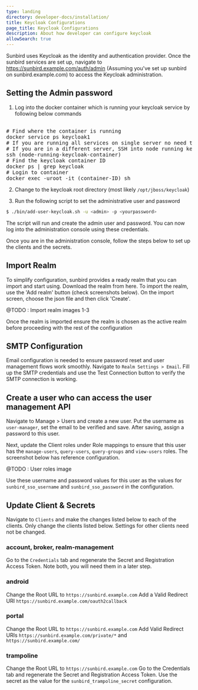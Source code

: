 ```yaml
---
type: landing
directory: developer-docs/installation/
title: Keycloak Configurations
page_title: Keycloak Configurations
description: About how developer can configure keycloak
allowSearch: true
---
```


Sunbird uses Keycloak as the identity and authentication provider. Once the sunbird services are set up, navigate to https://sunbird.example.com/auth/admin (Assuming you've set up sunbird on sunbird.example.com) to access the Keycloak administration.


## Setting the Admin password

1. Log into the docker container which is running your keycloak service by following below commands
<br /><br />
<pre>
# Find where the container is running
docker service ps keycloak1
# If you are running all services on single server no need to SSH
# If you are in a different server, SSH into node running keycloak
ssh (node-running-keycloak-container)
# Find the keycloak container ID
docker ps | grep keycloak
# Login to container
docker exec -uroot -it (container-ID) sh
</pre>

2. Change to the keycloak root directory (most likely `/opt/jboss/keycloak`)

3. Run the following script to set the administrative user and password
```bash
$ ./bin/add-user-keycloak.sh -u <admin> -p <yourpassword>
```

The script will run and create the admin user and password. You can now log into the administration console using these credentials.

Once you are in the administration console, follow the steps below to set up the clients and the secrets.

## Import Realm

To simplify configuration, sunbird provides a ready realm that you can import and start using. Download the realm from here. To import the realm, use the 'Add realm' button (check screenshots below). On the import screen, choose the json file and then click 'Create'.

@TODO : Import realm images 1-3

Once the realm is imported ensure the realm is chosen as the active realm before proceeding with the rest of the configuration

##  SMTP Configuration

Email configuration is needed to ensure password reset and user management flows work smoothly. Navigate to `Realm Settings > Email`. Fill up the SMTP credentials and use the Test Connection button to verify the SMTP connection is working.

## Create a user who can access the user management API

Navigate to Manage > Users and create a new user. Put the username as `user-manager`, set the email to be verified and save. After saving, assign a password to this user.

Next, update the Client roles under Role mappings to ensure that this user has the `manage-users`, `query-users`, `query-groups` and `view-users` roles. The screenshot below has reference configuration.

@TODO : User roles image

Use these username and password values for this user as the values for `sunbird_sso_username` and `sunbird_sso_password` in the configuration.

## Update Client & Secrets

Navigate to `Clients` and make the changes listed below to each of the clients. Only change the clients listed below. Settings for other clients need not be changed.

### account, broker, realm-management
Go to the `Credentials` tab and regenerate the Secret and Registration Access Token. Note both, you will need them in a later step.

### android
Change the Root URL to `https://sunbird.example.com`
Add a Valid Redirect URI `https://sunbird.example.com/oauth2callback`

### portal
Change the Root URL to `https://sunbird.example.com`
Add Valid Redirect URIs `https://sunbird.example.com/private/*` and `https://sunbird.example.com/`

### trampoline
Change the Root URL to `https://sunbird.example.com`
Go to the Credentials tab and regenerate the Secret and Registration Access Token. Use the secret as the value for the `sunbird_trampoline_secret` configuration.
